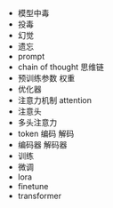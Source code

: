 * 模型中毒
* 投毒
* 幻觉
* 遗忘
* prompt
* chain of thought 思维链
* 预训练参数 权重
* 优化器
* 注意力机制 attention
* 注意头
* 多头注意力
* token 编码 解码
* 编码器 解码器
* 训练
* 微调
* lora
* finetune
* transformer
